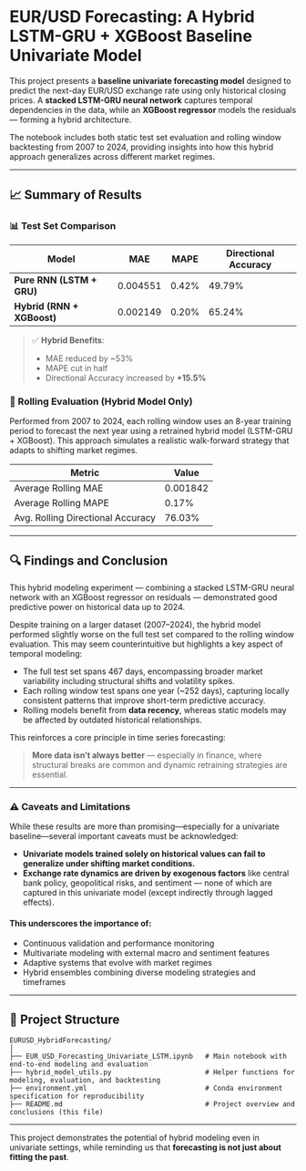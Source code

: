 # EUR/USD Forecasting: A Hybrid LSTM-GRU + XGBoost Baseline Univariate Model

This project presents a **baseline univariate forecasting model** designed to predict the next-day EUR/USD exchange rate using only historical closing prices. A **stacked LSTM-GRU neural network** captures temporal dependencies in the data, while an **XGBoost regressor** models the residuals — forming a hybrid architecture.

The notebook includes both static test set evaluation and rolling window backtesting from 2007 to 2024, providing insights into how this hybrid approach generalizes across different market regimes.

---

## 📈 Summary of Results

### 📊 Test Set Comparison

| Model                          | MAE       | MAPE     | Directional Accuracy |
|-------------------------------|-----------|----------|-----------------------|
| **Pure RNN (LSTM + GRU)**     | 0.004551  | 0.42%    | 49.79%                |
| **Hybrid (RNN + XGBoost)**    | 0.002149  | 0.20%    | 65.24%                |

> ✅ **Hybrid Benefits**:
> - MAE reduced by ~53%
> - MAPE cut in half
> - Directional Accuracy increased by **+15.5%**

### 🔁 Rolling Evaluation (Hybrid Model Only)
Performed from 2007 to 2024, each rolling window uses an 8-year training period to forecast the next year using a retrained hybrid model (LSTM-GRU + XGBoost).
This approach simulates a realistic walk-forward strategy that adapts to shifting market regimes.


| Metric                        | Value     |
|-------------------------------|-----------|
| Average Rolling MAE           | 0.001842  |
| Average Rolling MAPE          | 0.17%     |
| Avg. Rolling Directional Accuracy | 76.03% |

---

## 🔍 Findings and Conclusion

This hybrid modeling experiment — combining a stacked LSTM-GRU neural network with an XGBoost regressor on residuals — demonstrated good predictive power on historical data up to 2024.

Despite training on a larger dataset (2007–2024), the hybrid model performed slightly worse on the full test set compared to the rolling window evaluation. This may seem counterintuitive but highlights a key aspect of temporal modeling:

- The full test set spans 467 days, encompassing broader market variability including structural shifts and volatility spikes.
- Each rolling window test spans one year (~252 days), capturing locally consistent patterns that improve short-term predictive accuracy.
- Rolling models benefit from **data recency**, whereas static models may be affected by outdated historical relationships.

This reinforces a core principle in time series forecasting:

> **More data isn’t always better** — especially in finance, where structural breaks are common and dynamic retraining strategies are essential.

---

### ⚠️ Caveats and Limitations

While these results are more than promising—especially for a univariate baseline—several important caveats must be acknowledged:

- **Univariate models trained solely on historical values can fail to generalize under shifting market conditions.**  
- **Exchange rate dynamics are driven by exogenous factors** like central bank policy, geopolitical risks, and sentiment — none of which are captured in this univariate model (except indirectly through lagged effects).

#### This underscores the importance of:

- Continuous validation and performance monitoring  
- Multivariate modeling with external macro and sentiment features  
- Adaptive systems that evolve with market regimes  
- Hybrid ensembles combining diverse modeling strategies and timeframes  

---

## 📁 Project Structure

```
EURUSD_HybridForecasting/
│
├── EUR_USD_Forecasting_Univariate_LSTM.ipynb   # Main notebook with end-to-end modeling and evaluation
├── hybrid_model_utils.py                       # Helper functions for modeling, evaluation, and backtesting
├── environment.yml                             # Conda environment specification for reproducibility
├── README.md                                   # Project overview and conclusions (this file)
```

---

This project demonstrates the potential of hybrid modeling even in univariate settings, while reminding us that **forecasting is not just about fitting the past**.
